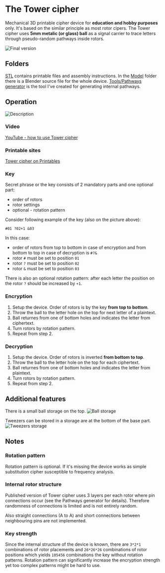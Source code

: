 # The Tower cipher
Mechanical 3D printable cipher device for **education and hobby purposes** only.
It's based on the similar principle as most rotor cipers.
The Tower cipher uses **5mm metalic (or glass) ball** as a signal carrier to trace letters through pseudo-random pathways inside rotors.

![Final version](ReadMePictures/Final.jpg)

## Folders
[STL](https://github.com/assemblerbot/tower-cipher/tree/main/STL) contains printable files and assembly instructions.
In the [Model](https://github.com/assemblerbot/tower-cipher/tree/main/Model) folder there is a Blender source file for the whole device.
[Tools/Pathways generator](https://github.com/assemblerbot/tower-cipher/tree/main/Tools/PathwaysGenerator) is the tool I've created for generating internal pathways.

## Operation
![Description](ReadMePictures/Description.png)

### Video
[YouTube - how to use Tower cipher](https://youtu.be/TXNiqYJ8YBw)

### Printable sites
[Tower cipher on Printables](https://www.printables.com/model/290571-tower-cipher)

### Key
Secret phrase or the key consists of 2 mandatory parts and one optional part:
- order of rotors
- rotor settings
- optional - rotation pattern

Consider following example of the key (also on the picture above):
```
#01 ?02+1 &03
```

In this case:
- order of rotors from top to bottom in case of encryption and from bottom to top in case of decryption is `#?&`
- rotor `#` must be set to position `01`
- rotor `?` must be set to position `02`
- rotor `&` must be set to position `03`

There is also an optional rotation pattern: after each letter the position on the rotor `?` should be increased by `+1`.

### Encryption
1. Setup the device. Order of rotors is by the key **from top to bottom**.
2. Throw the ball to the letter hole on the top for next letter of a plaintext.
3. Ball returnes from one of bottom holes and indicates the letter from ciphertext.
4. Turn rotors by rotation pattern.
5. Repeat from step 2.

### Decryption
1. Setup the device. Order of rotors is inverted **from bottom to top**.
2. Throw the ball to the letter hole on the top for each ciphertext.
3. Ball returnes from one of bottom holes and indicates the letter from plaintext.
4. Turn rotors by rotation pattern.
5. Repeat from step 2.

## Additional features
There is a small ball storage on the top.
![Ball storage](ReadMePictures/BallStorage.jpg)

Tweezers can be stored in a storage are at the bottom of the base part.
![Tweezers storage](ReadMePictures/TweezersStorage.jpg)

## Notes

### Rotation pattern
Rotation pattern is optional.
If it's missing the device works as simple substitution cipher susceptible to frequency analysis.

### Internal rotor structure
Published version of Tower cipher uses 3 layers per each rotor where pin connections occur (see the Pathways generator for details).
Therefore randomness of connections is limited and is not entirely random.

Also straight connections (A to A) and short connections between neighbouring pins are not implemented.

### Key strength
Since the internal structure of the device is known, there are `3*2*1` combinations of rotor placements and `26*26*26` combinations of rotor positions which yields `105456` combinations the key without rotation patterns.
Rotation pattern can significantly increase the encryption strength yet too complex patterns might be hard to use.